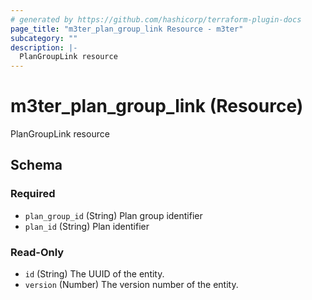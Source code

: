 ```yaml
---
# generated by https://github.com/hashicorp/terraform-plugin-docs
page_title: "m3ter_plan_group_link Resource - m3ter"
subcategory: ""
description: |-
  PlanGroupLink resource
---
```


# m3ter_plan_group_link (Resource)

PlanGroupLink resource



<!-- schema generated by tfplugindocs -->
## Schema

### Required

- `plan_group_id` (String) Plan group identifier
- `plan_id` (String) Plan identifier

### Read-Only

- `id` (String) The UUID of the entity.
- `version` (Number) The version number of the entity.

